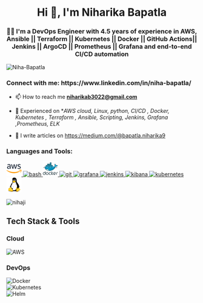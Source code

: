 <h1 align="center">Hi 👋, I'm Niharika Bapatla</h1>
<h3 align="center">👩‍💻 I'm a DevOps Engineer with 4.5 years of experience in AWS, Ansible || Terraform || Kubernetes || Docker || GitHub Actions|| Jenkins || ArgoCD || Prometheus || Grafana and end-to-end CI/CD automation</h3>

<p align="left"> <img src="https://komarev.com/ghpvc/?username=Niahrika-Bapatla&label=Profile%20views&color=blueviolet&style=plastic" alt="Niha-Bapatla" /> </p>

<h3 align="left">Connect with me: https://www.linkedin.com/in/niha-bapatla/ </h3>
<p align="left">
</p>

- 📫 How to reach me **niharikab3022@gmail.com**


- 💬 Experienced on **AWS cloud, Linux, python, CI/CD , Docker, Kubernetes , Terraform , Ansible, Scripting, Jenkins, Grafana ,Prometheus, ELK*
  
- 📝 I write articles on https://medium.com/@bapatla.niharika9


<h3 align="left">Languages and Tools:</h3>
<p align="left"> <a href="https://aws.amazon.com" target="_blank" rel="noreferrer"> <img src="https://raw.githubusercontent.com/devicons/devicon/master/icons/amazonwebservices/amazonwebservices-original-wordmark.svg" alt="aws" width="40" height="40"/> </a> <a href="https://www.gnu.org/software/bash/" target="_blank" rel="noreferrer"> <img src="https://www.vectorlogo.zone/logos/gnu_bash/gnu_bash-icon.svg" alt="bash" width="40" height="40"/> </a> <a href="https://www.docker.com/" target="_blank" rel="noreferrer"> <img src="https://raw.githubusercontent.com/devicons/devicon/master/icons/docker/docker-original-wordmark.svg" alt="docker" width="40" height="40"/> </a> <a href="https://git-scm.com/" target="_blank" rel="noreferrer"> <img src="https://www.vectorlogo.zone/logos/git-scm/git-scm-icon.svg" alt="git" width="40" height="40"/> </a> <a href="https://grafana.com" target="_blank" rel="noreferrer"> <img src="https://www.vectorlogo.zone/logos/grafana/grafana-icon.svg" alt="grafana" width="40" height="40"/> </a> <a href="https://www.jenkins.io" target="_blank" rel="noreferrer"> <img src="https://www.vectorlogo.zone/logos/jenkins/jenkins-icon.svg" alt="jenkins" width="40" height="40"/> </a> <a href="https://www.elastic.co/kibana" target="_blank" rel="noreferrer"> <img src="https://www.vectorlogo.zone/logos/elasticco_kibana/elasticco_kibana-icon.svg" alt="kibana" width="40" height="40"/> </a> <a href="https://kubernetes.io" target="_blank" rel="noreferrer"> <img src="https://www.vectorlogo.zone/logos/kubernetes/kubernetes-icon.svg" alt="kubernetes" width="40" height="40"/> </a> <a href="https://www.linux.org/" target="_blank" rel="noreferrer"> <img src="https://raw.githubusercontent.com/devicons/devicon/master/icons/linux/linux-original.svg" alt="linux" width="40" height="40"/> </a> </p>

![nihaji](https://github.com/user-attachments/assets/3101e11c-443d-44c8-91bd-ad786a267ad3)

## **Tech Stack & Tools**

### **Cloud**
![AWS](https://img.shields.io/badge/AWS-VPC%2C%20EC2%2C%20IAM%2C%20S3%2C%20ROUTE53%2C%20CLOUDWATCH%2C%20CLOUDFRONT%2C%20SECRETMANAGER-blue?style=flat-square&logo=amazonaws)  

### **DevOps**
![Docker](https://img.shields.io/badge/Docker-Containerization-blue?style=flat-square&logo=docker)  
![Kubernetes](https://img.shields.io/badge/Kubernetes-Orchestration-blue?style=flat-square&logo=kubernetes)  
![Helm](https://img.shields.io/badge/Helm-K8s%20Charts-0f1689?style=flat-square&logo=helm)
